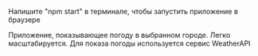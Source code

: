 Напишите "npm start" в терминале, чтобы запустить приложение в браузере

Приложение, показывающее погоду в выбранном городе. Легко масштабируется. Для показа погоды используется сервис WeatherAPI
